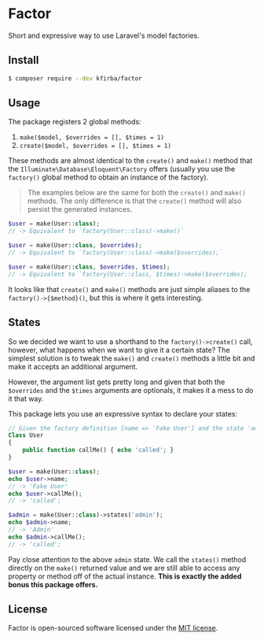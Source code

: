 # Factor

Short and expressive way to use Laravel's model factories.

## Install
```bash
$ composer require --dev kfirba/factor
```

## Usage

The package registers 2 global methods:

1. `make($model, $overrides = [], $times = 1)`
2. `create($model, $overrides = [], $times = 1)`

These methods are almost identical to the `create()` and `make()` method that the `Illuminate\Database\Eloquent\Factory` offers (usually you use the `factory()` global method to obtain an instance of the factory).

> The examples below are the same for both the `create()` and `make()` methods. The only difference is that the `create()` method will also persist the generated instances.
```php
$user = make(User::class);
// -> Equivalent to `factory(User::class)->make()`

$user = make(User::class, $overrides);
// -> Equivalent to `factory(User::class)->make($overrides);`

$user = make(User::class, $overrides, $times);
// -> Equivalent to `factory(User::class, $times)->make($overrides);
```

It looks like that `create()` and `make()` methods are just simple aliases to the `factory()->{$method}()`, but this is where it gets interesting.

## States

So we decided we want to use a shorthand to the `factory()->create()` call, however, what happens when we want to give it a certain state?
The simplest solution is to tweak the `make()` and `create()` methods a little bit and make it accepts an additional argument.

However, the argument list gets pretty long and given that both the `$overrides` and the `$times` arguments are optionals, it makes it a mess to do it that way.

This package lets you use an expressive syntax to declare your states:

```php
// Given the factory definition [name => 'Fake User'] and the state 'admin' [name => 'Admin']:
Class User 
{
    public function callMe() { echo 'called'; }
}

$user = make(User::class);
echo $user->name;
// -> 'Fake User'
echo $user->callMe();
// -> 'called';

$admin = make(User::class)->states('admin');
echo $admin->name;
// -> 'Admin'
echo $admin->callMe();
// -> 'called';
```

Pay close attention to the above `admin` state.
We call the `states()` method directly on the `make()` returned value and we are still able to access any property or method off of the actual instance. **This is exactly the added bonus this package offers.**

## License
Factor is open-sourced software licensed under the [MIT license](https://opensource.org/licenses/MIT).